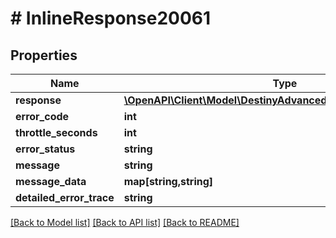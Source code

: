 # # InlineResponse20061

## Properties

Name | Type | Description | Notes
------------ | ------------- | ------------- | -------------
**response** | [**\OpenAPI\Client\Model\DestinyAdvancedAwaAuthorizationResult**](DestinyAdvancedAwaAuthorizationResult.md) |  | [optional]
**error_code** | **int** |  | [optional]
**throttle_seconds** | **int** |  | [optional]
**error_status** | **string** |  | [optional]
**message** | **string** |  | [optional]
**message_data** | **map[string,string]** |  | [optional]
**detailed_error_trace** | **string** |  | [optional]

[[Back to Model list]](../../README.md#models) [[Back to API list]](../../README.md#endpoints) [[Back to README]](../../README.md)
